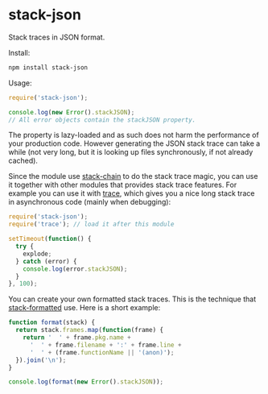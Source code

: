stack-json
==========

Stack traces in JSON format.

Install:

```bash
npm install stack-json
```

Usage:

```javascript
require('stack-json');

console.log(new Error().stackJSON);
// All error objects contain the stackJSON property.
```

The property is lazy-loaded and as such does not harm the performance of your production code. However generating the JSON stack trace can take a while (not very long, but it is looking up files synchronously, if not already cached).

Since the module use [stack-chain] to do the stack trace magic, you can use it together with other modules that provides stack trace features. For example you can use it with [trace], which gives you a nice long stack trace in asynchronous code (mainly when debugging):

```javascript
require('stack-json');
require('trace'); // load it after this module

setTimeout(function() {
  try {
    explode;
  } catch (error) {
    console.log(error.stackJSON);
  }
}, 100);
```

You can create your own formatted stack traces. This is the technique that [stack-formatted] use. Here is a short example:

```javascript
function format(stack) {
  return stack.frames.map(function(frame) {
    return '  ' + frame.pkg.name +
      '  ' + frame.filename + ':' + frame.line +
      '  ' + (frame.functionName || '(anon)');
  }).join('\n');
}

console.log(format(new Error().stackJSON));
```


[stack-chain]: https://github.com/AndreasMadsen/stack-chain
[trace]: https://github.com/AndreasMadsen/trace
[stack-formatted]: https://github.com/walling/stack-formatted
